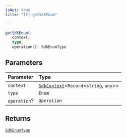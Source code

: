 ```yaml
---
jsApi: true
title: "[F] getSdkEnum"

---
```

```ts
getSdkEnum(
   context, 
   type, 
   operation?): SdkEnumType
```

## Parameters

| Parameter | Type |
| :------ | :------ |
| `context` | [`SdkContext`](../interfaces/SdkContext.md)<`Record`<`string`, `any`\>\> |
| `type` | `Enum` |
| `operation`? | `Operation` |

## Returns

[`SdkEnumType`](../interfaces/SdkEnumType.md)
